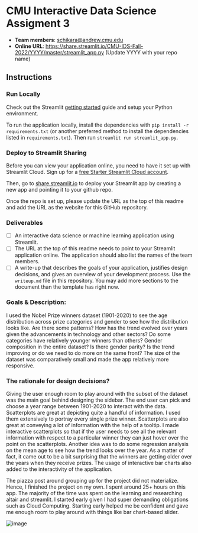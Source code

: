 # CMU Interactive Data Science Assigment 3

* **Team members**: schikara@andrew.cmu.edu 
* **Online URL**: https://share.streamlit.io/CMU-IDS-Fall-2022/YYYY/master/streamlit_app.py (Update YYYY with your repo name)

## Instructions

### Run Locally

Check out the Streamlit [getting started](https://docs.streamlit.io/en/stable/getting_started.html) guide and setup your Python environment.

To run the application locally, install the dependencies with `pip install -r requirements.txt` (or another preferred method to install the dependencies listed in `requirements.txt`). Then run `streamlit run streamlit_app.py`.

### Deploy to Streamlit Sharing

Before you can view your application online, you need to have it set up with Streamlit Cloud. 
Sign up for a [free Starter Streamlit Cloud account](https://streamlit.io/cloud). 

Then, go to [share.streamlit.io](https://share.streamlit.io) to deploy your Streamlit app by creating a new app and pointing it to your github repo.

Once the repo is set up, please update the URL as the top of this readme and add the URL as the website for this GitHub repository.

### Deliverables

- [ ] An interactive data science or machine learning application using Streamlit.
- [ ] The URL at the top of this readme needs to point to your Streamlit application online. The application should also list the names of the team members. 
- [ ] A write-up that describes the goals of your application, justifies design decisions, and gives an overview of your development process. Use the `writeup.md` file in this repository. You may add more sections to the document than the template has right now.

### Goals & Description:
I used the Nobel Prize winners dataset (1901-2020) to see the age distribution across prize categories and gender to see how the distribution looks like. Are there some patterns? How has the trend evolved over years given the advancements in technology and other sectors? 
Do some categories have relatively younger winners than others? Gender composition in the entire dataset? Is there gender parity? Is the trend improving or do we need to do more on the same front?
The size of the dataset was comparatively small and made the app relatively more responsive.

### The rationale for design decisions?
Giving the user enough room to play around with the subset of the dataset was the main goal behind designing the sidebar. The end user can pick and choose a year range between 1901-2020 to interact with the data. Scatterplots are great at depicting quite a handful of information. I used them extensively to portray every single prize winner.
Scatterplots are also great at conveying a lot of information with the help of a tooltip. I made interactive scatterplots so that if the user needs to see all the relevant information with respect to a particular winner they can just hover over the point on the scatterplots.
Another idea was to do some regression analysis on the mean age to see how the trend looks over the year. As a matter of fact, it came out to be a bit surprising that the winners are getting older over the years when they receive prizes. The usage of interactive bar charts also added to the interactivity of the application.

The piazza post around grouping up for the project did not materialize. Hence, I finished the project on my own. I spent around 25+ hours on this app. The majority of the time was spent on the learning and researching altair and streamlit. I started early given I had super demanding obligations such as Cloud Computing. Starting early helped me be confident and gave me enough room to play around with things like bar chart-based slider.

![image](https://user-images.githubusercontent.com/112719579/195451380-a5ebc507-d177-48f9-85ec-b51bcc175dc7.png)
